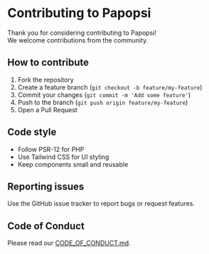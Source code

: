 # Contributing to Papopsi

Thank you for considering contributing to Papopsi!  
We welcome contributions from the community.

## How to contribute
1. Fork the repository
2. Create a feature branch (`git checkout -b feature/my-feature`)
3. Commit your changes (`git commit -m 'Add some feature'`)
4. Push to the branch (`git push origin feature/my-feature`)
5. Open a Pull Request

## Code style
- Follow PSR-12 for PHP
- Use Tailwind CSS for UI styling
- Keep components small and reusable

## Reporting issues
Use the GitHub issue tracker to report bugs or request features.

## Code of Conduct
Please read our [CODE_OF_CONDUCT.md](CODE_OF_CONDUCT.md).
